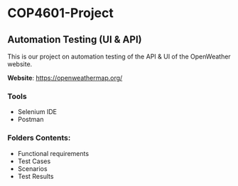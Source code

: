 # COP4601-Project
## Automation Testing (UI &amp; API) 
This is our project on automation testing of the API & UI of the OpenWeather website.

**Website**: https://openweathermap.org/

### Tools 
- Selenium IDE
- Postman

### Folders Contents: 
- Functional requirements
- Test Cases
- Scenarios
- Test Results 



